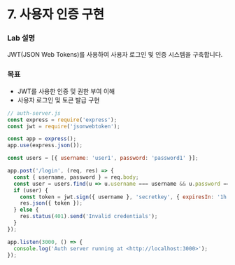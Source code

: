 # 7. 사용자 인증 구현

### Lab 설명

JWT(JSON Web Tokens)를 사용하여 사용자 로그인 및 인증 시스템을 구축합니다.

### 목표

- JWT를 사용한 인증 및 권한 부여 이해
- 사용자 로그인 및 토큰 발급 구현

```jsx
// auth-server.js
const express = require('express');
const jwt = require('jsonwebtoken');

const app = express();
app.use(express.json());

const users = [{ username: 'user1', password: 'password1' }];

app.post('/login', (req, res) => {
  const { username, password } = req.body;
  const user = users.find(u => u.username === username && u.password === password);
  if (user) {
    const token = jwt.sign({ username }, 'secretkey', { expiresIn: '1h' });
    res.json({ token });
  } else {
    res.status(401).send('Invalid credentials');
  }
});

app.listen(3000, () => {
  console.log('Auth server running at <http://localhost:3000>');
});
```
